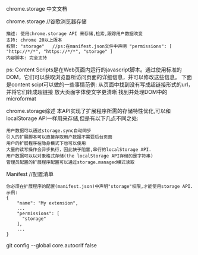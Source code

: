 chrome.storage  中文文档

chrome.storage  //谷歌浏览器存储

    描述: 使用chrome.storage API 来存储,检索,跟踪用户数据改变
    支持: chrome 20以上版本
    权限: "storage"   //ps:在manifest.json文件中声明 "permissions": [ "http://*/*", "https://*/*", "storage" ]
    内容脚本: 完全支持

ps: Content Scripts是在Web页面内运行的javascript脚本。通过使用标准的DOM，它们可以获取浏览器所访问页面的详细信息，并可以修改这些信息。
    下面是content scipt可以做的一些事情范例:
    从页面中找到没有写成超链接形式的url，并将它们转成超链接
    放大页面字体使文字更清晰
    找到并处理DOM中的microformat

chrome.storage综述
    本API实现了扩展程序所需的存储特性优化,可以和localStorage API一样用来存储,但是有以下几点不同之处:
    
    用户数据可以通过storage.sync自动同步
    引入的扩展脚本可以直接存取用户数据不需要后台页面
    用户的扩展程序在隐身模式下也可以使用
    大量的读写操作会异步执行，因此快于阻塞,串行的localStorage API.
    用户数据可以以对象格式存储(the localStorage API存储的是字符串)
    管理员配置的扩展程序配置可以通过storage.managed模式读取

Manifest //配置清单

    你必须在扩展程序的配置(manifest.json)中声明"storage"权限,才能使用storage API.示例:
    {
        "name": "My extension",
        ...
        "permissions": [
          "storage"
        ],
        ...
    }
	 	
git config --global core.autocrlf false
